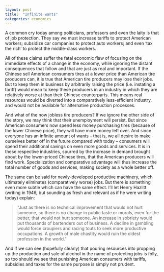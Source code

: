 ```yaml
---
layout: post
title:  "Infinite wants"
categories: economics
---
```


A common cry today among politicians, professors and even the laity is that of job protection. They say we must increase tariffs to protect American workers; subsidize car companies to protect auto workers; and even ‘tax the rich’ to protect the middle-class workers.

<!-- more -->

All of these claims suffer the fatal economic flaw of focusing on the immediate effects of a change in the economy, while ignoring the distant consequences that follow and that are just as real and important. If the Chinese sell American consumers tires at a lower price than American tire producers can, it is true that American tire producers may lose their jobs. But to keep them in business by arbitrarily raising the price (i.e. instating a tariff) would mean to keep these producers in an industry in which they are relatively worse at than their Chinese counterparts. This means real resources would be diverted into a comparatively less-efficient industry, and would not be available for alternative production processes.

And what of the now jobless tire producers? If we ignore the other side of the story, we may think that their unemployment will persist. But since American consumers now spend less money purchasing tires (because of the lower Chinese price), they will have more money left over. And since everyone has an infinite amount of wants – that is, we all desire to make ourselves better off in the future compared with today – consumers will spend their additional savings on even more goods and services. It is in these respective industries, spurred by the increase in demand brought about by the lower-priced Chinese tires, that the American producers will find work. Specialization and comparative advantage will thus increase the total number of goods and services, making society as a whole better off.

The same can be said for newly-developed productive machinery, which ultimately eliminates (comparatively worse) jobs. But there is something even more subtle which can have the same effect. I’ll let Henry Hazlitt (writing in 1946, but sounding as fresh and relevant as if he were writing today) explain:

> "Just as there is no technical improvement that would not hurt someone, so there is no change in public taste or morals, even for the better, that would not hurt someone. An increase in sobriety would put thousands of bartenders out of business. A decline in gambling would force croupiers and racing touts to seek more productive occupations. A growth of male chastity would ruin the oldest profession in the world."

And if we can see (hopefully clearly) that pouring resources into propping up the production and sale of alcohol in the name of protecting jobs is folly, so too should we see that punishing American consumers with tariffs, subsidies and taxes for the same purpose is simply not prudent.